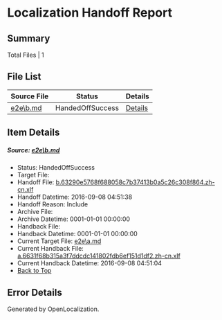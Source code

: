 # <a name='report-top'></a> Localization Handoff Report

## Summary
 Total Files | 1

## File List
 Source File | Status | Details 
 ----------- | ------ | ------- 
 [e2e\b.md](https://github.com/OpenLocalizationTestOrg/ol-test0/blob/0dc8b2f14a4d59651ac29992bd8f7fafcee02f48/e2e/b.md) | HandedOffSuccess | [Details](#65c58493a317a11292f0576d3db3316123b0f1522)

## Item Details
##### <a name='65c58493a317a11292f0576d3db3316123b0f1522'></a> Source: [e2e\b.md](https://github.com/OpenLocalizationTestOrg/ol-test0/blob/0dc8b2f14a4d59651ac29992bd8f7fafcee02f48/e2e/b.md)
* Status: HandedOffSuccess
* Target File: 
* Handoff File: [b.63290e5768f688058c7b37413b0a5c26c308f864.zh-cn.xlf](https://github.com/OpenLocalizationTestOrg/ol-test0-handoff/blob/690d5f0a4cb41bb508943f5c4bd79edf2b6e731a/ol-handoff/OpenLocalizationTestOrg/ol-test0-zhcn/ci/ht/b.63290e5768f688058c7b37413b0a5c26c308f864.zh-cn.xlf)
* Handoff Datetime: 2016-09-08 04:51:38
* Handoff Reason: Include
* Archive File: 
* Archive Datetime: 0001-01-01 00:00:00
* Handback File: 
* Handback Datetime: 0001-01-01 00:00:00
* Current Target File: [e2e\a.md](https://github.com/OpenLocalizationTestOrg/ol-test0-zhcn/blob/1694a31df71ce8f1eed0f5655fd5709b4a0340c2/e2e/a.md)
* Current Handback File: [a.6631f68b315a3f7ddcdc141802fdb6ef151d1df2.zh-cn.xlf](https://github.com/OpenLocalizationTestOrg/ol-test0-handback/blob/caf23f2679bbcadc9919ea6c18caaf9635e0295b/ol-handback/OpenLocalizationTestOrg/ol-test0-zhcn/ci/ht/a.6631f68b315a3f7ddcdc141802fdb6ef151d1df2.zh-cn.xlf)
* Current Handback Datetime: 2016-09-08 04:51:04
* [Back to Top](#report-top)


## Error Details

Generated by OpenLocalization.
